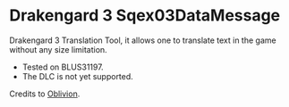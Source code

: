 # Drakengard 3 Sqex03DataMessage

Drakengard 3 Translation Tool, it allows one to translate text in the game without any size limitation.

* Tested on BLUS31197.
* The DLC is not yet supported.

Credits to [Oblivion](https://viethoagame.com/members/oblivion.4/).
